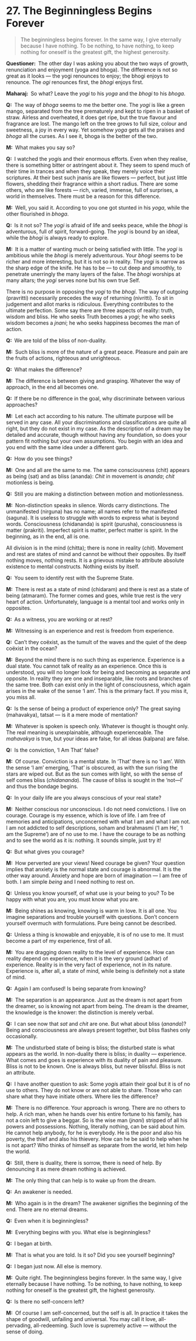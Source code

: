 # 27. The Beginningless Begins Forever

>The beginningless begins forever. In the same way, I give eternally because I have nothing. To be nothing, to have nothing, to keep nothing for oneself is the greatest gift, the highest generosity.

**Questioner:**&ensp;The other day I was asking you about the two ways of growth, renunciation and enjoyment (<span data-tippy-content="One of the six systems of the Hindu philosophy (from <em>yoj</em>, to yoke or join). <em>yoga</em> teaches the means by which the individual spirit (<em>jivatma</em>) can be joined or united with the universal spirit (<em>Paramatma</em>).">yoga</span> and <span data-tippy-content="Sense enjoyment, experience of worldly joys and sorrows.">bhoga</span>). The difference is not so great as it looks — the <span data-tippy-content="One who practices <em>yoga</em>.">yogi</span> renounces to enjoy; the <span data-tippy-content="A <em>bhogi</em> is one involved in worldly joys and sorrows. <em>bhoga marga</em>, is the path of worldly pursuits — joys and sorrows.">bhogi</span> enjoys to renounce. The *ogi* renounces first, the *bhogi* enjoys first.

**Maharaj:**&ensp;So what? Leave the *yogi* to his *yoga* and the *bhogi* to his *bhoga*.

**Q:**&ensp;The way of *bhoga* seems to me the better one. The *yogi* is like a green mango, separated from the tree prematurely and kept to ripen in a basket of straw. Airless and overheated, it does get ripe, but the true flavour and fragrance are lost. The mango left on the tree grows to full size, colour and sweetness, a joy in every way. Yet somehow *yoga* gets all the praises and *bhoga* all the curses. As I see it, bhoga is the better of the two.

**M:**&ensp;What makes you say so?

**Q:**&ensp;I watched the *yogi*s and their enormous efforts. Even when they realise, there is something bitter or astringent about it. They seem to spend much of their time in trances and when they speak, they merely voice their scriptures. At their best such <span data-tippy-content="The knower, especially of the higher knowledge derived from meditation; “closely related to the knowledge of Brahman”.">jnani</span>s are like flowers — perfect, but just little flowers, shedding their fragrance within a short radius. There are some others, who are like forests — rich, varied, immense, full of surprises, a world in themselves. There must be a reason for this difference.

**M:**&ensp;Well, you said it. According to you one got stunted in his *yoga*, while the other flourished in *bhoga*. 

**Q:**&ensp;Is it not so? The *yogi* is afraid of life and seeks peace, while the *bhogi* is adventurous, full of spirit, forward-going. The *yogi* is bound by an ideal, while the *bhogi* is always ready to explore.

**M:**&ensp;It is a matter of wanting much or being satisfied with little. The *yogi* is ambitious while the *bhogi* is merely adventurous. Your *bhogi* seems to be richer and more interesting, but it is not so in reality. The *yogi* is narrow as the sharp edge of the knife. He has to be — to cut deep and smoothly, to penetrate unerringly the many layers of the false. The *bhogi* worships at many altars; the *yogi* serves none but his own true Self. 

There is no purpose in opposing the *yogi* to the *bhogi*. The way of outgoing (<span data-tippy-content="Penchant, predilection towards worldly life.">pravritti</span>) necessarily precedes the way of returning (<span data-tippy-content="Liberation from worldly existence, renunciation.">nivritti</span>). To sit in judgement and allot marks is ridiculous. Everything contributes to the ultimate perfection. Some say there are three aspects of reality: truth, wisdom and bliss. He who seeks Truth becomes a *yogi*; he who seeks wisdom becomes a *jnani*; he who seeks happiness becomes the man of action.

**Q:**&ensp;We are told of the bliss of non-duality.

**M:**&ensp;Such bliss is more of the nature of a great peace. Pleasure and pain are the fruits of actions, righteous and unrighteous.

**Q:**&ensp;What makes the difference?

**M:**&ensp;The difference is between giving and grasping. Whatever the way of approach, in the end all becomes one.

**Q:**&ensp;If there be no difference in the goal, why discriminate between various approaches?

**M:**&ensp;Let each act according to his nature. The ultimate purpose will be served in any case. All your discriminations and classifications are quite all right, but they do not exist in my case. As the description of a dream may be detailed and accurate, though without having any foundation, so does your pattern fit nothing but your own assumptions. You begin with an idea and you end with the same idea under a different garb.

**Q:**&ensp;How do you see things?

**M:**&ensp;One and all are the same to me. The same consciousness (<span data-tippy-content="Universal consciousness.">chit</span>) appears as being (<span data-tippy-content="“The ideal; pure and true essence (nature)” of an entity or existence. It can thus be concluded as “the self-existent or universal spirit, Brahman”. Opposite is ‘<em>asat</em>’.">sat</span>) and as bliss (<span data-tippy-content="Bliss, happiness.">ananda</span>): *Chit* in movement is *ananda*; *chit* motionless is being.

**Q:**&ensp;Still you are making a distinction between motion and motionlessness.

**M:**&ensp;Non-distinction speaks in silence. Words carry distinctions. The unmanifested (<span data-tippy-content="The unconditioned, without form, qualities and attributes.">nirguna</span>) has no name; all names refer to the manifested (<span data-tippy-content="Manifested condition with the three <em>guna</em>s, qualities — <em>sattva</em>, <em>rajas</em> and <em>tamas</em>. The Supreme Absolute conceived of as possessing qualities like love, mercy etc., as distinguished from the undifferentiated Absolute of the <em>Advaita Vedanta</em>.">saguna</span>). It is useless to struggle with words to express what is beyond words. Consciousness (<span data-tippy-content="Consciousness–bliss, the joy of spirit.">chidananda</span>) is spirit (<span data-tippy-content="The cosmic spirit, the eternal and efficient cause of the universe that gives appearance of consciousness to all manifestations of matter (<em>prakriti</em>). The bondage of <em>purusha</em> in matter is due to ‘I’-consciousness born of <em>chitta–vrittis</em>, which gives rise to innuumerable desires.">purusha</span>), consciousness is matter (<span data-tippy-content="The cosmic substance, the original uncaused cause of phenomenal existence, which is formless, limitless, immobile, eternal and all-pervasive, also called <em>avyakta</em>.">prakriti</span>). Imperfect spirit is matter, perfect matter is spirit. In the beginning, as in the end, all is one. 

All division is in the mind (<span data-tippy-content="Individual consciousness. It may be described as a product of both consciousness and matter or <em>purusha</em> and <em>prakriti</em>. <em>Chitta</em> comprises all the levels of mind, the lowest of which is <em>manas</em>.">chitta</span>); there is none in reality (*chit*). Movement and rest are states of mind and cannot be without their opposites. By itself nothing moves, nothing rests. It is a grievous mistake to attribute absolute existence to mental constructs. Nothing exists by itself.

**Q:**&ensp;You seem to identify rest with the Supreme State.

**M:**&ensp;There is rest as a state of mind (<span data-tippy-content="Joy of consciousness.">chidaram</span>) and there is rest as a state of being (<span data-tippy-content="Rejoicing in the Self.">atmaram</span>). The former comes and goes, while true rest is the very heart of action. Unfortunately, language is a mental tool and works only in opposites.

**Q:**&ensp;As a witness, you are working or at rest?

**M:**&ensp;Witnessing is an experience and rest is freedom from experience.

**Q:**&ensp;Can’t they coëxist, as the tumult of the waves and the quiet of the deep coëxist in the ocean?

**M:**&ensp;Beyond the mind there is no such thing as experience. Experience is a dual state. You cannot talk of reality as an experience. Once this is understood, you will no longer look for being and becoming as separate and opposite. In reality they are one and inseparable, like roots and branches of the same tree. Both can exist only in the light of consciousness, which again arises in the wake of the sense ‘I am’. This is the primary fact. If you miss it, you miss all.

**Q:**&ensp;Is the sense of being a product of experience only? The great saying (<span data-tippy-content="The sublime pronouncement. Four <em>Upanishad</em>ic declarations, expressing the highest <em>Vedant</em>ic truths, are known as <em>Maha-vakya</em>s. They are: <em>Prajnanam Brahman</em> (consciousness is Brahman), <em>aham Brahmasmi</em> (I am Brahman), <em>tat tvam asi</em> (That Thou Art) and <em>ayam atma Brahma</em> (the self is Brahman).">mahavakya</span>), <span data-tippy-content="[<em>tat</em>, that + <em>sat</em>, truth, being, reality] That is the truth. The sacred text is “<em>Om Tat Sat</em>” in which <em>Brahman</em> is identified by each of the three words.">tatsat</span> — is it a mere mode of mentation?

**M:**&ensp;Whatever is spoken is speech only. Whatever is thought is thought only. The real meaning is unexplainable, although experienceable. The *mahavakya* is true, but your ideas are false, for all ideas (<span data-tippy-content="Imagination, fancy.">kalpana</span>) are false.

**Q:**&ensp;Is the conviction, ‘I Am That’ false?

**M:**&ensp;Of course. Conviction is a mental state. In ‘That’ there is no ‘I am’. With the sense ‘I am’ emerging, ‘That’ is obscured, as with the sun rising the stars are wiped out. But as the sun comes with light, so with the sense of self comes bliss (*chidananda*). The cause of bliss is sought in the ‘not—I’ and thus the bondage begins.

**Q:**&ensp;In your daily life are you always conscious of your real state?

**M:**&ensp;Neither conscious nor unconscious. I do not need convictions. I live on courage. Courage is my essence, which is love of life. I am free of memories and anticipations, unconcerned with what I am and what I am not. I am not addicted to self descriptions, <span data-tippy-content="‘I Am He’.">soham</span> and <span data-tippy-content="[<em>Brahman</em>, the Supreme + <em>asmi</em>, I am, as, to be] I am the Supreme. ‘I am’ (<em>asmi</em>) represents the pure awareness of self-existence and is therefore the expression of pure consciousness or the <em>Purusha</em>. When this pure consciousness gets involved in matter, the pure ‘I am’ changes into ‘I am that’, ‘I am so-and-so’.">brahmasmi</span> (‘I am He’, ‘I am the Supreme’) are of no use to me. I have the courage to be as nothing and to see the world as it is: nothing. It sounds simple, just try it!

**Q:**&ensp;But what gives you courage?

**M:**&ensp;How perverted are your views! Need courage be given? Your question implies that anxiety is the normal state and courage is abnormal. It is the other way around. Anxiety and hope are born of imagination — I am free of both. I am simple *being* and I need nothing to rest on.

**Q:**&ensp;Unless you know yourself, of what use is your being to you? To be happy with what you are, you must know what you are.

**M:**&ensp;Being shines as knowing, knowing is warm in love. It is all one. You imagine separations and trouble yourself with questions. Don’t concern yourself overmuch with formulations. Pure being cannot be described.

**Q:**&ensp;Unless a thing is knowable and enjoyable, it is of no use to me. It must become a part of my experience, first of all.

**M:**&ensp;You are dragging down reality to the level of experience. How can reality depend on experience, when it is the very ground (<span data-tippy-content="Support.">adhar</span>) of experience. Reality is in the very fact of experience, not in its nature. Experience is, after all, a state of mind, while being is definitely not a state of mind.

**Q:**&ensp;Again I am confused! Is being separate from knowing?

**M:**&ensp;The separation is an appearance. Just as the dream is not apart from the dreamer, so is knowing not apart from being. The dream is the dreamer, the knowledge is the knower: the distinction is merely verbal.

**Q:**&ensp;I can see now that *sat* and *chit* are one. But what about bliss (*ananda*)? Being and consciousness are always present together, but bliss flashes only occasionally.

**M:**&ensp;The undisturbed state of being is bliss; the disturbed state is what appears as the world. In non-duality there is bliss; in duality — experience. What comes and goes is experience with its duality of pain and pleasure. Bliss is not to be known. One is always bliss, but never blissful. Bliss is not an attribute.

**Q:**&ensp;I have another question to ask: Some *yogi*s attain their goal but it is of no use to others. They do not know or are not able to share. Those who can share what they have initiate others. Where lies the difference?

**M:**&ensp;There is no difference. Your approach is wrong. There are no others to help. A rich man, when he hands over his entire fortune to his family, has not a coin left to give a beggar. So is the wise man (*jnani*) stripped of all his powers and possessions. Nothing, literally nothing, can be said about him. He cannot help anybody, for he is everybody. He is the poor and also his poverty, the thief and also his thievery. How can he be said to help when he is not apart? Who thinks of himself as separate from the world, let him help the world.

**Q:**&ensp;Still, there is duality, there is sorrow, there is need of help. By denouncing it as mere dream nothing is achieved.

**M:**&ensp;The only thing that can help is to wake up from the dream.

**Q:**&ensp;An awakener is needed.

**M:**&ensp;Who again is in the dream? The awakener signifies the beginning of the end. There are no eternal dreams.

**Q:**&ensp;Even when it is beginningless?

**M:**&ensp;Everything begins with you. What else is beginningless?

**Q:**&ensp;I began at birth.

**M:**&ensp;That is what you are told. Is it so? Did you see yourself beginning?

**Q:**&ensp;I began just now. All else is memory.

**M:**&ensp;Quite right. The beginningless begins forever. In the same way, I give eternally because I have nothing. To be nothing, to have nothing, to keep nothing for oneself is the greatest gift, the highest generosity.

**Q:**&ensp;Is there no self-concern left?

**M:**&ensp;Of course I am self-concerned, but the self is all. In practice it takes the shape of goodwill, unfailing and universal. You may call it love, all-pervading, all-redeeming. Such love is supremely active — without the sense of doing.

<script>
export default {
  props: ["slot-key"],
  mounted () {
    tippy("[data-tippy-content]", {allowHTML: true});
  }
}
</script>